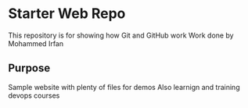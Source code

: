 # Starter Web Repo

This repository is for showing how Git and GitHub work
Work done by Mohammed Irfan

## Purpose

Sample website with plenty of files for demos
Also learnign and training devops courses